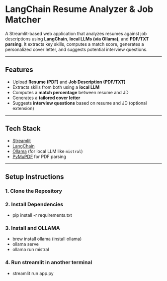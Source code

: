 # LangChain Resume Analyzer & Job Matcher

A Streamlit-based web application that analyzes resumes against job descriptions using **LangChain**, **local LLMs (via Ollama)**, and **PDF/TXT parsing**. It extracts key skills, computes a match score, generates a personalized cover letter, and suggests potential interview questions.

---

## Features

- Upload **Resume (PDF)** and **Job Description (PDF/TXT)**
- Extracts skills from both using a **local LLM**
- Computes a **match percentage** between resume and JD
- Generates a **tailored cover letter**
- Suggests **interview questions** based on resume and JD (optional extension)

---

## Tech Stack

- [Streamlit](https://streamlit.io/)
- [LangChain](https://www.langchain.com/)
- [Ollama](https://ollama.com/) (for local LLM like `mistral`)
- [PyMuPDF](https://pymupdf.readthedocs.io/) for PDF parsing

---

## Setup Instructions

### 1. Clone the Repository

### 2. Install Dependencies

- pip install -r requirements.txt

### 3. Install and OLLAMA

- brew install ollama (install ollama)
- ollama serve
- ollama run mistral

### 4. Run streamlit in another terminal

- streamlit run app.py
